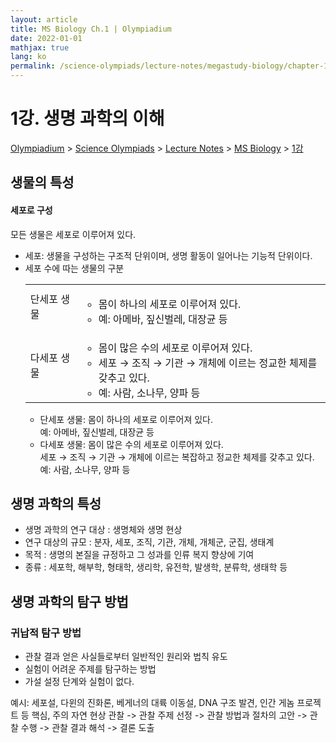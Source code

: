 ```yaml
---
layout: article
title: MS Biology Ch.1 | Olympiadium
date: 2022-01-01
mathjax: true
lang: ko
permalink: /science-olympiads/lecture-notes/megastudy-biology/chapter-1/
---
```

# 1강. 생명 과학의 이해

<a href="{{ site.homeurl }}">Olympiadium</a> > <a href="{{ site.homeurl }}science-olympiads/">Science Olympiads</a> > <a href="{{ site.homeurl }}science-olympiads/lecture-notes/">Lecture Notes</a> > <a href="{{ site.homeurl }}science-olympiads/lecture-notes/megastudy-biology/">MS Biology</a> > <a href="{{ site.homeurl }}science-olympiads/lecture-notes/megastudy-biology/chapter-1/">1강</a><br>

## 생물의 특성

#### 세포로 구성
<yellowboard> 모든 생물은 세포로 이루어져 있다. </yellowboard>
<greenborder><ul class="inbox">
	<li>세포: 생물을 구성하는 구조적 단위이며, 생명 활동이 일어나는 기능적 단위이다.</li>
	<li>세포 수에 따는 생물의 구분
			<table>
			<tbody>
			<tr>
			<td>단세포 생물</td>
			<td><ul>
				<li>몸이 하나의 세포로 이루어져 있다. </li>
				<li>예: 아메바, 짚신벌레, 대장균 등</li>
			</ul></td>
			</tr>
			<tr>
			<td>다세포 생물</td>
			<td><ul>
				<li>몸이 많은 수의 세포로 이루어져 있다. </li>
				<li>세포 → 조직 → 기관 → 개체에 이르는 정교한 체제를 갖추고 있다. </li>
				<li>예: 사람, 소나무, 양파 등</li>
			</ul></td>
			</tr>
			</tbody>
			</table>
		<ul><li>단세포 생물: 몸이 하나의 세포로 이루어져 있다. <br> 예: 아메바, 짚신벌레, 대장균 등</li>
			<li>다세포 생물: 몸이 많은 수의 세포로 이루어져 있다. <br> 세포 → 조직 → 기관 → 개체에 이르는 복잡하고 정교한 체제를 갖추고 있다. <br> 예: 사람, 소나무, 양파 등 </li>
		</ul>
	</li>
</ul>
</greenborder>

## 생명 과학의 특성
<yellowboard>
<ul class="inbox">
<li>생명 과학의 연구 대상 : 생명체와 생명 현상</li>
<li>연구 대상의 규모 : 분자, 세포, 조직, 기관, 개체, 개체군, 군집, 생태계</li>
<li>목적 : 생명의 본질을 규정하고 그 성과를 인류 복지 향상에 기여</li>
<li>종류 : 세포학, 해부학, 형태학, 생리학, 유전학, 발생학, 분류학, 생태학 등</li>
</ul>
</yellowboard>

## 생명 과학의 탐구 방법
### 귀납적 탐구 방법
<yellowboard>
<ul class="inbox">
<li>관찰 결과 얻은 사실들로부터 일반적인 원리와 법칙 유도</li>
<li>실험이 어려운 주제를 탐구하는 방법</li>
<li>가설 설정 단계와 실험이 없다.</li>
</ul></yellowboard>
<orangeborder>예시: 세포설, 다윈의 진화론, 베게너의 대륙 이동설, DNA 구조 발견, 인간 게놈 프로젝트 등</orangeborder>
<redborder> 핵심, 주의 </redborder>
<greenboard>
자연 현상 관찰 -> 관찰 주제 선정 -> 관찰 방법과 절차의 고안 -> 관찰 수행 -> 관찰 결과 해석 -> 결론 도출
</greenboard>
